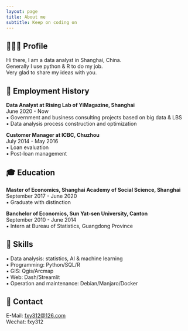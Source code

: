 ```yaml
---
layout: page
title: About me
subtitle: Keep on coding on
---
```



🧑🏻‍💻 Profile
---  
Hi there, I am a data analyst in Shanghai, China.  
Generally I use python & R to do my job.  
Very glad to share my ideas with you.  

💼 Employment History
---  
**Data Analyst at Rising Lab of YiMagazine, Shanghai**   
June 2020 - Now  
▪️ Government and business consulting projects based on big data & LBS  
▪️ Data analysis process construction and optimization  

**Customer Manager at ICBC, Chuzhou**  
July 2014 - May 2016  
▪️ Loan evaluation  
▪️ Post-loan management  

🎓 Education
---
**Master of Economics, Shanghai Academy of Social Science, Shanghai**  
September 2017 - June 2020  
▪️ Graduate with distinction  

**Banchelor of Economics, Sun Yat-sen University, Canton**  
September 2010 - June 2014  
▪️ Intern at Bureau of Statistics, Guangdong Province  

🔧 Skills
---
▪️ Data analysis: statistics, AI & machine learning  
▪️ Programming: Python/SQL/R  
▪️ GIS: Qgis/Arcmap  
▪️ Web: Dash/Streamlit  
▪️ Operation and maintenance: Debian/Manjaro/Docker   


📮 Contact
---  
E-Mail: fxy312@126.com  
Wechat: fxy312
